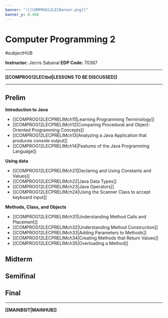 ```yaml
---
banner: "![[COMPROG12LECBanner.png]]"
banner_y: 0.488
---
```

# Computer Programming 2
#subjectHUB 

**Instructor:** Jecris Sabanal
**EDP Code:** 70387

---
**[[COMPROG12LECtbd|LESSONS TO BE DISCUSSED]]**

---
## Prelim
**Introduction to Java**
- [[COMPROG12LECPRELIMch11|Learning Programming Terminology]]
- [[COMPROG12LECPRELIMch12|Comparing Procedural and Object-Oriented Programming Concepts]]
- [[COMPROG12LECPRELIMch13|Analyzing a Java Application that produces console output]]
- [[COMPROG12LECPRELIMch14|Features of the Java Programming Language]]

**Using data**
- [[COMPROG12LECPRELIMch21|Declaring and Using Constants and Values]]
- [[COMPROG12LECPRELIMch22|Java Data Types]]
- [[COMPROG12LECPRELIMch23|Java Operators]]
- [[COMPROG12LECPRELIMch24|Using the Scanner Class to accept keyboard input]]

**Methods, Class, and Objects**
- [[COMPROG12LECPRELIMch31|Understanding Method Calls and Placement]]
- [[COMPROG12LECPRELIMch32|Understanding Method Construction]]
- [[COMPROG12LECPRELIMch33|Adding Parameters to Methods]]
- [[COMPROG12LECPRELIMch34|Creating Methods that Return Values]]
- [[COMPROG12LECPRELIMch35|Overloading a Method]]

## Midterm

## Semifinal

## Final


---
**[[MAINBSIT|MAINHUB]]**